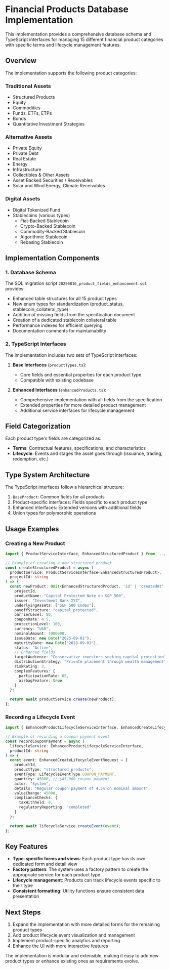 # Financial Products Database Implementation

This implementation provides a comprehensive database schema and TypeScript interfaces for managing 15 different financial product categories with specific terms and lifecycle management features.

## Overview

The implementation supports the following product categories:

### Traditional Assets
- Structured Products
- Equity
- Commodities
- Funds, ETFs, ETPs
- Bonds
- Quantitative Investment Strategies

### Alternative Assets
- Private Equity
- Private Debt
- Real Estate
- Energy
- Infrastructure
- Collectibles & Other Assets
- Asset Backed Securities / Receivables
- Solar and Wind Energy, Climate Receivables

### Digital Assets
- Digital Tokenized Fund
- Stablecoins (various types)
  - Fiat-Backed Stablecoin
  - Crypto-Backed Stablecoin
  - Commodity-Backed Stablecoin
  - Algorithmic Stablecoin
  - Rebasing Stablecoin

## Implementation Components

### 1. Database Schema

The SQL migration script `20250816_product_fields_enhancement.sql` provides:

- Enhanced table structures for all 15 product types
- New enum types for standardization (product_status, stablecoin_collateral_type)
- Addition of missing fields from the specification document
- Creation of a dedicated stablecoin collateral table
- Performance indexes for efficient querying
- Documentation comments for maintainability

### 2. TypeScript Interfaces

The implementation includes two sets of TypeScript interfaces:

1. **Base Interfaces** (`productTypes.ts`): 
   - Core fields and essential properties for each product type
   - Compatible with existing codebase

2. **Enhanced Interfaces** (`enhancedProducts.ts`):
   - Comprehensive implementation with all fields from the specification
   - Extended properties for more detailed product management
   - Additional service interfaces for lifecycle management

## Field Categorization

Each product type's fields are categorized as:

- **Terms**: Contractual features, specifications, and characteristics
- **Lifecycle**: Events and stages the asset goes through (issuance, trading, redemption, etc.)

## Type System Architecture

The TypeScript interfaces follow a hierarchical structure:

1. `BaseProduct`: Common fields for all products
2. Product-specific interfaces: Fields specific to each product type
3. Enhanced interfaces: Extended versions with additional fields
4. Union types for polymorphic operations

## Usage Examples

### Creating a New Product

```typescript
import { ProductServiceInterface, EnhancedStructuredProduct } from '../types/products';

// Example of creating a new structured product
const createStructuredProduct = async (
  productService: ProductServiceInterface<EnhancedStructuredProduct>,
  projectId: string
) => {
  const newProduct: Omit<EnhancedStructuredProduct, 'id' | 'createdAt' | 'updatedAt'> = {
    projectId,
    productName: "Capital Protected Note on S&P 500",
    issuer: "Investment Bank XYZ",
    underlyingAssets: ["S&P 500 Index"],
    payoffStructure: "capital_protected",
    barrierLevel: 80,
    couponRate: 4.5,
    protectionLevel: 100,
    currency: "USD",
    nominalAmount: 1000000,
    issueDate: new Date("2025-09-01"),
    maturityDate: new Date("2028-09-01"),
    status: "Active",
    // Enhanced fields
    targetAudience: "Conservative investors seeking capital protection",
    distributionStrategy: "Private placement through wealth management",
    riskRating: 3,
    complexFeatures: {
      participationRate: 65,
      airbagFeature: true
    }
  };
  
  return await productService.create(newProduct);
};
```

### Recording a Lifecycle Event

```typescript
import { EnhancedProductLifecycleServiceInterface, EnhancedCreateLifecycleEventRequest, LifecycleEventType } from '../types/products';

// Example of recording a coupon payment event
const recordCouponPayment = async (
  lifecycleService: EnhancedProductLifecycleServiceInterface,
  productId: string
) => {
  const event: EnhancedCreateLifecycleEventRequest = {
    productId,
    productType: "structured_products",
    eventType: LifecycleEventType.COUPON_PAYMENT,
    quantity: 45000, // $45,000 coupon payment
    actor: "System",
    details: "Regular coupon payment of 4.5% on nominal amount",
    valueChange: 45000,
    complianceChecks: {
      taxWithheld: 0,
      regulatoryReporting: "completed"
    }
  };
  
  return await lifecycleService.createEvent(event);
};
```

## Key Features

* **Type-specific forms and views**: Each product type has its own dedicated form and detail view
* **Factory pattern**: The system uses a factory pattern to create the appropriate service for each product type
* **Lifecycle management**: Products can track lifecycle events specific to their type
* **Consistent formatting**: Utility functions ensure consistent data presentation

## Next Steps

1. Expand the implementation with more detailed forms for the remaining product types
2. Add product lifecycle event visualization and management
3. Implement product-specific analytics and reporting
4. Enhance the UI with more interactive features

The implementation is modular and extensible, making it easy to add new product types or enhance existing ones as requirements evolve.
